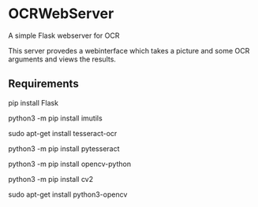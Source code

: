 # OCRWebServer
A simple Flask webserver for OCR

This server provedes a webinterface which takes a picture and some OCR arguments and views the results.

## Requirements

pip install Flask

python3 -m pip install imutils

sudo apt-get install tesseract-ocr

python3 -m pip install pytesseract

python3 -m pip install opencv-python

python3 -m pip install cv2

sudo apt-get install python3-opencv
